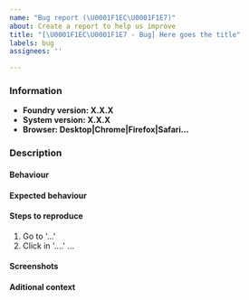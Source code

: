 ```yaml
---
name: "Bug report (\U0001F1EC\U0001F1E7)"
about: Create a report to help us improve
title: "[\U0001F1EC\U0001F1E7 - Bug] Here goes the title"
labels: bug
assignees: ''

---
```


### Information

- **Foundry version: X.X.X**
- **System version: X.X.X**
- **Browser: Desktop|Chrome|Firefox|Safari...**

### Description

#### Behaviour

#### Expected behaviour

#### Steps to reproduce

1. Go to '...'
2. Click in '....'
...

#### Screenshots

#### Aditional context
